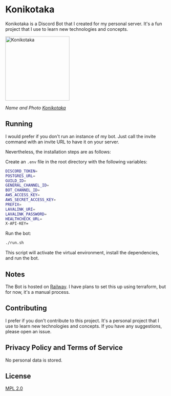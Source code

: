 # Konikotaka

Konikotaka is a Discord Bot that I created for my personal server. It's a fun project that I use to learn new technologies and concepts.

<a href="https://i.gyazo.com/12ccb49e7c6b2e31a207ad63e38e7f36.png"><img src="https://i.gyazo.com/12ccb49e7c6b2e31a207ad63e38e7f36.png" alt="Konikotaka" width="200"/></a>

_Name and Photo [Konikotaka](https://youtu.be/Qr2LQILdXD0)_

## Running

I would prefer if you don't run an instance of my bot. Just call the invite command with an invite URL to have it on your server.

Nevertheless, the installation steps are as follows:

Create an `.env` file in the root directory with the following variables:

```bash
DISCORD_TOKEN=
POSTGRES_URL=
GUILD_ID=
GENERAL_CHANNEL_ID=
BOT_CHANNEL_ID=
AWS_ACCESS_KEY=
AWS_SECRET_ACCESS_KEY=
PREFIX=
LAVALINK_URI=
LAVALINK_PASSWORD=
HEALTHCHECK_URL=
X-API-KEY=
```

Run the bot:

```bash
./run.sh
```

This script will activate the virtual environment, install the dependencies, and run the bot.

## Notes

The Bot is hosted on [Railway](https://railway.app/). I have plans to set this up using terraform, but for now, it's a manual process.

## Contributing

I prefer if you don't contribute to this project. It's a personal project that I use to learn new technologies and concepts. If you have any suggestions, please open an issue.

## Privacy Policy and Terms of Service

No personal data is stored.

## License

[MPL 2.0](https://choosealicense.com/licenses/mpl-2.0/)
